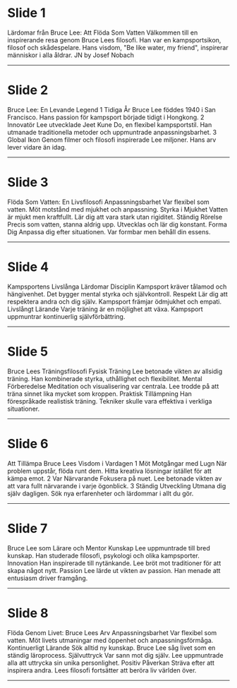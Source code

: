 # Slide 1

Lärdomar från Bruce Lee: Att Flöda Som Vatten
Välkommen till en inspirerande resa genom Bruce Lees filosofi. Han var en kampsportsikon, filosof och skådespelare.
Hans visdom, "Be like water, my friend", inspirerar människor i alla åldrar.
JN
by Josef Nobach

---

# Slide 2

Bruce Lee: En Levande Legend
1
Tidiga År
Bruce Lee föddes 1940 i San Francisco. Hans passion för kampsport började tidigt i Hongkong.
2
Innovatör
Lee utvecklade Jeet Kune Do, en flexibel kampsportstil. Han utmanade traditionella metoder och uppmuntrade anpassningsbarhet.
3
Global Ikon
Genom filmer och filosofi inspirerade Lee miljoner. Hans arv lever vidare än idag.

---

# Slide 3

Flöda Som Vatten: En Livsfilosofi
Anpassningsbarhet
Var flexibel som vatten. Möt motstånd med mjukhet och anpassning.
Styrka i Mjukhet
Vatten är mjukt men kraftfullt. Lär dig att vara stark utan rigiditet.
Ständig Rörelse
Precis som vatten, stanna aldrig upp. Utvecklas och lär dig konstant.
Forma Dig
Anpassa dig efter situationen. Var formbar men behåll din essens.

---

# Slide 4

Kampsportens Livslånga Lärdomar
Disciplin
Kampsport kräver tålamod och hängivenhet. Det bygger mental styrka och självkontroll.
Respekt
Lär dig att respektera andra och dig själv. Kampsport främjar ödmjukhet och empati.
Livslångt Lärande
Varje träning är en möjlighet att växa. Kampsport uppmuntrar kontinuerlig självförbättring.

---

# Slide 5

Bruce Lees Träningsfilosofi
Fysisk Träning
Lee betonade vikten av allsidig träning. Han kombinerade styrka, uthållighet och flexibilitet.
Mental Förberedelse
Meditation och visualisering var centrala. Lee trodde på att träna sinnet lika mycket som kroppen.
Praktisk Tillämpning
Han förespråkade realistisk träning. Tekniker skulle vara effektiva i verkliga situationer.

---

# Slide 6

Att Tillämpa Bruce Lees Visdom i Vardagen
1
Möt Motgångar med Lugn
När problem uppstår, flöda runt dem. Hitta kreativa lösningar istället för att kämpa emot.
2
Var Närvarande
Fokusera på nuet. Lee betonade vikten av att vara fullt närvarande i varje ögonblick.
3
Ständig Utveckling
Utmana dig själv dagligen. Sök nya erfarenheter och lärdommar i allt du gör.

---

# Slide 7

Bruce Lee som Lärare och Mentor
Kunskap
Lee uppmuntrade till bred kunskap. Han studerade filosofi, psykologi och olika kampsporter.
Innovation
Han inspirerade till nytänkande. Lee bröt mot traditioner för att skapa något nytt.
Passion
Lee lärde ut vikten av passion. Han menade att entusiasm driver framgång.

---

# Slide 8

Flöda Genom Livet: Bruce Lees Arv
Anpassningsbarhet
Var flexibel som vatten. Möt livets utmaningar med öppenhet och anpassningsförmåga.
Kontinuerligt Lärande
Sök alltid ny kunskap. Bruce Lee såg livet som en ständig läroprocess.
Självuttryck
Var sann mot dig själv. Lee uppmuntrade alla att uttrycka sin unika personlighet.
Positiv Påverkan
Sträva efter att inspirera andra. Lees filosofi fortsätter att beröra liv världen över.

---